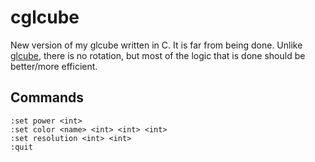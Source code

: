 cglcube
=======
New version of my glcube written in C. It is far from being done. Unlike [glcube](https://github.com/TheNiceGuy/glcube), there is no rotation, but most of the logic that is done should be better/more efficient.

Commands
--------
    :set power <int>
    :set color <name> <int> <int> <int>
    :set resolution <int> <int>
    :quit
